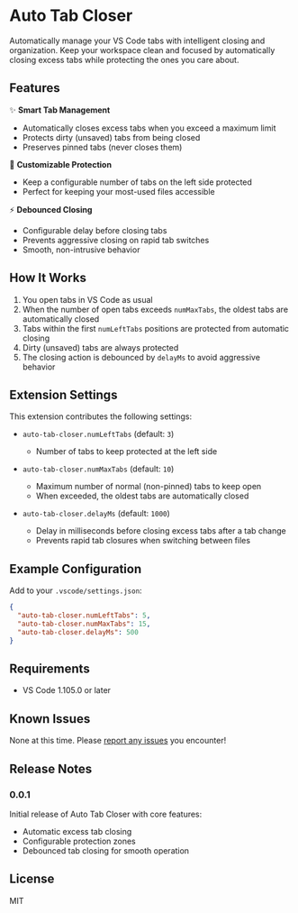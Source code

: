 # Auto Tab Closer

Automatically manage your VS Code tabs with intelligent closing and organization. Keep your workspace clean and focused by automatically closing excess tabs while protecting the ones you care about.

## Features

✨ **Smart Tab Management**
- Automatically closes excess tabs when you exceed a maximum limit
- Protects dirty (unsaved) tabs from being closed
- Preserves pinned tabs (never closes them)

🎯 **Customizable Protection**
- Keep a configurable number of tabs on the left side protected
- Perfect for keeping your most-used files accessible

⚡ **Debounced Closing**
- Configurable delay before closing tabs
- Prevents aggressive closing on rapid tab switches
- Smooth, non-intrusive behavior

## How It Works

1. You open tabs in VS Code as usual
2. When the number of open tabs exceeds `numMaxTabs`, the oldest tabs are automatically closed
3. Tabs within the first `numLeftTabs` positions are protected from automatic closing
4. Dirty (unsaved) tabs are always protected
5. The closing action is debounced by `delayMs` to avoid aggressive behavior

## Extension Settings

This extension contributes the following settings:

- `auto-tab-closer.numLeftTabs` (default: `3`)
  - Number of tabs to keep protected at the left side

- `auto-tab-closer.numMaxTabs` (default: `10`)
  - Maximum number of normal (non-pinned) tabs to keep open
  - When exceeded, the oldest tabs are automatically closed

- `auto-tab-closer.delayMs` (default: `1000`)
  - Delay in milliseconds before closing excess tabs after a tab change
  - Prevents rapid tab closures when switching between files

## Example Configuration

Add to your `.vscode/settings.json`:

```json
{
  "auto-tab-closer.numLeftTabs": 5,
  "auto-tab-closer.numMaxTabs": 15,
  "auto-tab-closer.delayMs": 500
}
```

## Requirements

- VS Code 1.105.0 or later

## Known Issues

None at this time. Please [report any issues](https://github.com/statiolake/vscode-auto-tab-closer/issues) you encounter!

## Release Notes

### 0.0.1

Initial release of Auto Tab Closer with core features:
- Automatic excess tab closing
- Configurable protection zones
- Debounced tab closing for smooth operation

## License

MIT
